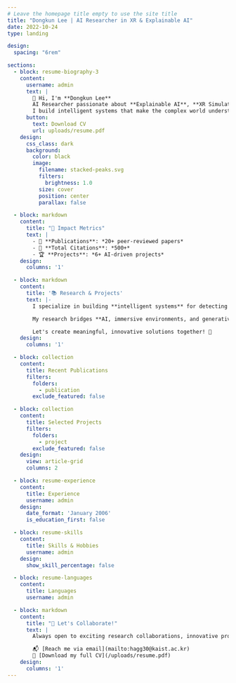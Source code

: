```yaml
---
# Leave the homepage title empty to use the site title
title: "Dongkun Lee | AI Researcher in XR & Explainable AI"
date: 2022-10-24
type: landing

design:
  spacing: "6rem"

sections:
  - block: resume-biography-3
    content:
      username: admin
      text: |
        👋 Hi, I'm **Dongkun Lee**  
        AI Researcher passionate about **Explainable AI**, **XR Simulation**, and **Multimodal Learning**.  
        I build intelligent systems that make the complex world understandable.
      button:
        text: Download CV
        url: uploads/resume.pdf
    design:
      css_class: dark
      background:
        color: black
        image:
          filename: stacked-peaks.svg
          filters:
            brightness: 1.0
          size: cover
          position: center
          parallax: false

  - block: markdown
    content:
      title: "🚀 Impact Metrics"
      text: |
        - 📄 **Publications**: *20+ peer-reviewed papers*
        - 📑 **Total Citations**: *500+*
        - 🏆 **Projects**: *6+ AI-driven projects*
    design:
      columns: '1'

  - block: markdown
    content:
      title: '📚 Research & Projects'
      text: |-
        I specialize in building **intelligent systems** for detecting anomalies, enhancing XR simulations, and generating creative content through AI.  

        My research bridges **AI, immersive environments, and generative models** to tackle real-world challenges in autonomous driving, industrial safety, and education.  

        Let's create meaningful, innovative solutions together! 🤝
    design:
      columns: '1'

  - block: collection
    content:
      title: Recent Publications
      filters:
        folders:
          - publication
        exclude_featured: false

  - block: collection
    content:
      title: Selected Projects
      filters:
        folders:
          - project
        exclude_featured: false
    design:
      view: article-grid
      columns: 2

  - block: resume-experience
    content:
      title: Experience
      username: admin
    design:
      date_format: 'January 2006'
      is_education_first: false

  - block: resume-skills
    content:
      title: Skills & Hobbies
      username: admin
    design:
      show_skill_percentage: false

  - block: resume-languages
    content:
      title: Languages
      username: admin

  - block: markdown
    content:
      title: "🤝 Let's Collaborate!"
      text: |
        Always open to exciting research collaborations, innovative projects, and consulting opportunities.  

        📬 [Reach me via email](mailto:hagg30@kaist.ac.kr)  
        📄 [Download my full CV](/uploads/resume.pdf)
    design:
      columns: '1'
---
```

